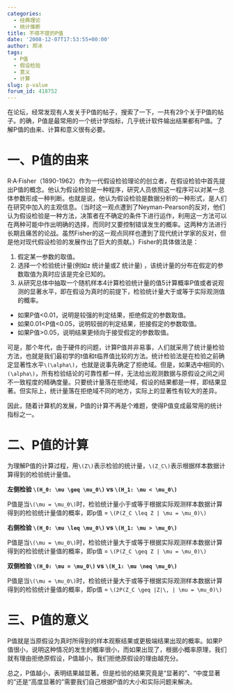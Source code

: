 ```yaml
---
categories:
  - 经典理论
  - 统计推断
title: 不得不提的P值
date: '2008-12-07T17:53:55+00:00'
author: 郑冰
tags:
  - P值
  - 假设检验
  - 意义
  - 计算
slug: p-value
forum_id: 418752
---
```


在论坛，经常发现有人发关于P值的帖子，搜索了一下，一共有29个关于P值的帖子。的确，P值是最常用的一个统计学指标，几乎统计软件输出结果都有P值。了解P值的由来、计算和意义很有必要。

<!--more-->

# 一、P值的由来

R·A·Fisher（1890-1962）作为一代假设检验理论的创立者，在假设检验中首先提出P值的概念。他认为假设检验是一种程序，研究人员依照这一程序可以对某一总体参数形成一种判断。也就是说，他认为假设检验是数据分析的一种形式，是人们在研究中加入的主观信息。（当时这一观点遭到了Neyman-Pearson的反对，他们认为假设检验是一种方法，决策者在不确定的条件下进行运作，利用这一方法可以在两种可能中作出明确的选择，而同时又要控制错误发生的概率。这两种方法进行长期且痛苦的论战。虽然Fisher的这一观点同样也遭到了现代统计学家的反对，但是他对现代假设检验的发展作出了巨大的贡献。）Fisher的具体做法是：

  1. 假定某一参数的取值。
  2. 选择一个检验统计量(例如z 统计量或Z 统计量) ，该统计量的分布在假定的参数取值为真时应该是完全已知的。
  3. 从研究总体中抽取一个随机样本4计算检验统计量的值5计算概率P值或者说观测的显著水平，即在假设为真时的前提下，检验统计量大于或等于实际观测值的概率。

  * 如果P值<0.01，说明是较强的判定结果，拒绝假定的参数取值。
  * 如果0.01<P值<0.05，说明较弱的判定结果，拒接假定的参数取值。
  * 如果P值>0.05，说明结果更倾向于接受假定的参数取值。

可是，那个年代，由于硬件的问题，计算P值并非易事，人们就采用了统计量检验方法，也就是我们最初学的t值和t临界值比较的方法。统计检验法是在检验之前确定显著性水平`\(\alpha\)`，也就是说事先确定了拒绝域。但是，如果选中相同的`\(\alpha\)`，所有检验结论的可靠性都一样，无法给出观测数据与原假设之间之间不一致程度的精确度量。只要统计量落在拒绝域，假设的结果都是一样，即结果显著。但实际上，统计量落在拒绝域不同的地方，实际上的显著性有较大的差异。

因此，随着计算机的发展，P值的计算不再是个难题，使得P值变成最常用的统计指标之一。

# 二、P值的计算

为理解P值的计算过程，用`\(Z\)`表示检验的统计量，`\(Z_C\)`表示根据样本数据计算得到的检验统计量值。

**左侧检验 `\(H_0: \mu \geq \mu_0\)` vs `\(H_1: \mu < \mu_0\)`**

P值是当`\(\mu = \mu_0\)`时，检验统计量小于或等于根据实际观测样本数据计算得到的检验统计量值的概率，即p值 = `\(P(Z_C \leq Z | \mu = \mu_0)\)`

**右侧检验 `\(H_0: \mu \leq \mu_0\)` vs `\(H_1: \mu > \mu_0\)`**

P值是当`\(\mu = \mu_0\)`时，检验统计量大于或等于根据实际观测样本数据计算得到的检验统计量值的概率，即p值 = `\(P(Z_C \geq Z | \mu = \mu_0)\)`

**双侧检验 `\(H_0: \mu = \mu_0\)` vs `\(H_1: \mu \neq \mu_0\)`**

P值是当`\(\mu = \mu_0\)`时，检验统计量大于或等于根据实际观测样本数据计算得到的检验统计量值的概率，即p值 = `\(2P(Z_C \geq |Z|\, | \mu = \mu_0)\)`

# 三、P值的意义

P值就是当原假设为真时所得到的样本观察结果或更极端结果出现的概率。如果P值很小，说明这种情况的发生的概率很小，而如果出现了，根据小概率原理，我们就有理由拒绝原假设，P值越小，我们拒绝原假设的理由越充分。

总之，P值越小，表明结果越显著。但是检验的结果究竟是“显著的”、“中度显著的”还是“高度显著的”需要我们自己根据P值的大小和实际问题来解决。
